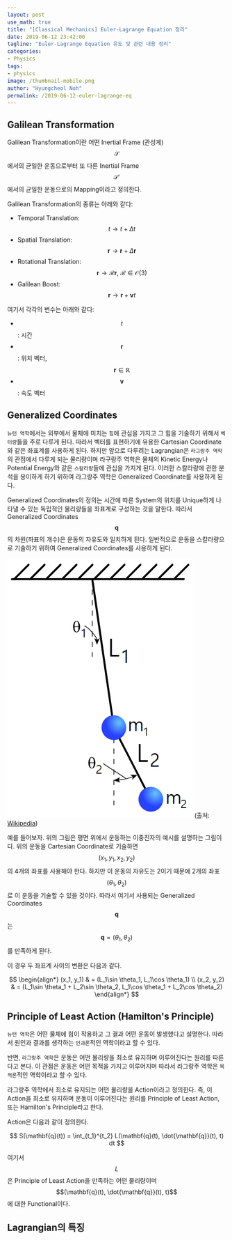 ```yaml
---
layout: post
use_math: true
title: "[Classical Mechanics] Euler-Lagrange Equation 정리"
date: 2019-06-12 23:42:00
tagline: "Euler-Lagrange Equation 유도 및 관련 내용 정리"
categories:
- Physics
tags:
- physics
image: /thumbnail-mobile.png
author: "Hyungcheol Noh"
permalink: /2019-06-12-euler-lagrange-eq
---
```


## Galilean Transformation
Galilean Transformation이란 어떤 Inertial Frame (관성계) $$\mathcal{S}$$에서의 균일한 운동으로부터 또 다른 Inertial Frame $$\mathcal{S}'$$에서의 균일한 운동으로의 Mapping이라고 정의한다.

Galilean Transformation의 종류는 아래와 같다:
- Temporal Translation: $$t \rightarrow t + \Delta t$$
- Spatial Translation: $$\mathbf{r} \rightarrow \mathbf{r} + \Delta \mathbf{r}$$
- Rotational Translation: $$\mathbf{r} \rightarrow \mathcal{R}\mathbf{r}, \ \mathcal{R}\in \mathcal{O}(3)$$
- Galilean Boost: $$\mathbf{r} \rightarrow \mathbf{r} + \mathbf{v} t$$

여기서 각각의 변수는 아래와 같다:
- $$t$$: 시간
- $$\mathbf{r}$$: 위치 벡터, $$\mathbf{r} \in \mathbb{R}$$
- $$\mathbf{v}$$: 속도 벡터

## Generalized Coordinates
`뉴턴 역학`에서는 외부에서 물체에 미치는 `힘`에 관심을 가지고 그 힘을 기술하기 위해서 `벡터량`들을 주로 다루게 된다. 따라서 벡터를 표현하기에 유용한 Cartesian Coordinate와 같은 좌표계를 사용하게 된다. 하지만 앞으로 다루려는 Lagrangian은 `라그랑주 역학`의 관점에서 다루게 되는 물리량이며 라구랑주 역학은 물체의 Kinetic Energy나 Potential Energy와 같은 `스칼라량`들에 관심을 가지게 된다. 이러한 스칼라량에 관한 분석을 용이하게 하기 위하여 라그랑주 역학은 Generalized Coordinate를 사용하게 된다.

Generalized Coordinates의 정의는 시간에 따른 System의 위치를 Unique하게 나타낼 수 있는 독립적인 물리량들을 좌표계로 구성하는 것을 말한다. 따라서 Generalized Coordinates $$\mathbf{q}$$의 차원(좌표의 개수)은 운동의 자유도와 일치하게 된다. 일반적으로 운동을 스칼라량으로 기술하기 위하여 Generalized Coordinates를 사용하게 된다.

![](/assets/img/2019-06-12-euler-lagrange-eq/2019-06-12-euler-lagrange-eq_2019-06-23-00-27-39.png)
(출처: [Wikipedia](https://ko.wikipedia.org/wiki/%EC%9D%BC%EB%B0%98%ED%99%94_%EC%A2%8C%ED%91%9C))

예를 들어보자. 위의 그림은 평면 위에서 운동하는 이중진자의 예시를 설명하는 그림이다. 위의 운동을 Cartesian Coordinate로 기술하면 $$(x_1, y_1, x_2, y_2)$$의 4개의 좌표를 사용해야 한다. 하지만 이 운동의 자유도는 2이기 때문에 2개의 좌표 $$(\theta_1, \theta_2 )$$로 이 운동을 기술할 수 있을 것이다. 따라서 여기서 사용되는 Generalized Coordinates $$\mathbf{q}$$는 $$\mathbf{q}=(\theta_1, \theta_2 )$$를 만족하게 된다.

이 경우 두 좌표계 사이의 변환은 다음과 같다.

$$
\begin{align*}
(x_1, y_1) & = (L_1\sin \theta_1, L_1\cos \theta_1) \\
(x_2, y_2) & = (L_1\sin \theta_1 + L_2\sin \theta_2, L_1\cos \theta_1 + L_2\cos \theta_2)
\end{align*}
$$

## Principle of Least Action (Hamilton's Principle)
`뉴턴 역학`은 어떤 물체에 힘이 작용하고 그 결과 어떤 운동이 발생했다고 설명한다. 따라서 원인과 결과를 생각하는 `인과론`적인 역학이라고 할 수 있다.

반면, `라그랑주 역학`은 운동은 어떤 물리량을 최소로 유지하며 이루어진다는 원리를 따른다고 본다. 이 관점은 운동은 어떤 목적을 가지고 이루어지며 따라서 라그랑주 역학은 `목적론`적인 역학이라고 할 수 있다.

라그랑주 역학에서 최소로 유지되는 어떤 물리량을 Action이라고 정의한다. 즉, 이 Action을 최소로 유지하며 운동이 이루어진다는 원리를 Principle of Least Action, 또는 Hamilton's Principle라고 한다.

Action은 다음과 같이 정의한다.

$$
S(\mathbf{q}(t)) = \int_{t_1}^{t_2} L(\mathbf{q}(t), \dot{\mathbf{q}}(t), t) dt
$$

여기서 $$L$$은 Principle of Least Action을 만족하는 어떤 물리량이며 $$(\mathbf{q}(t), \dot{\mathbf{q}}(t), t)$$에 대한 Functional이다.

## Lagrangian의 특징


